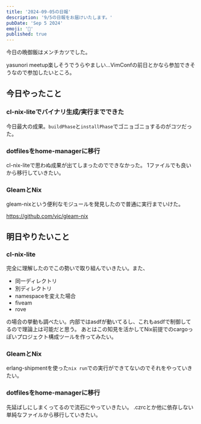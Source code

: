 ```yaml
---
title: '2024-09-05の日報'
description: '9/5の日報をお届けいたします。'
pubDate: 'Sep 5 2024'
emoji: '🦊'
published: true
---
```


今日の晩御飯はメンチカツでした。

yasunori
meetup楽しそうでうらやましい...VimConfの前日とかなら参加できそうなので参加したいところ。

## 今日やったこと

### cl-nix-liteでバイナリ生成/実行までできた

今日最大の成果。`buildPhase`と`installPhase`でゴニョゴニョするのがコツだった。

### dotfilesをhome-managerに移行

cl-nix-liteで思わぬ成果が出てしまったのでできなかった。
1ファイルでも良いから移行していきたい。

### GleamとNix

gleam-nixという便利なモジュールを発見したので普通に実行までいけた。

https://github.com/vic/gleam-nix

## 明日やりたいこと

### cl-nix-lite

完全に理解したのでこの勢いで取り組んでいきたい。また、

- 同一ディレクトリ
- 別ディレクトリ
- namespaceを変えた場合
- fiveam
- rove

の場合の挙動も調べたい。内部ではasdfが動いてるし、これもasdfで制御してるので理論上は可能だと思う。
あとはこの知見を活かしてNix前提でのcargoっぽいプロジェクト構成ツールを作ってみたい。

### GleamとNix

erlang-shipmentを使った`nix run`での実行ができてないのでそれをやっていきたい。

### dotfilesをhome-managerに移行

先延ばしにしまくってるので流石にやっていきたい。
.czrcとか他に依存しない単純なファイルから移行していきたい。
